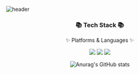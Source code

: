 ![header](https://capsule-render.vercel.app/api?type=transparent&text=[Hyung%20gun%20Gihub]&animation=twinkling&fontSize=90&fontColor=d6ace6)

</div>
<div align=center>
        <h3>📚 Tech Stack 📚</h3>
        <p>✨ Platforms & Languages ✨</p>
</div>
<div align="center">
        <img src="https://img.shields.io/badge/Java-007396?style=flat&logo=Conda-Forge&logoColor=white" />
        <img src="https://img.shields.io/badge/Java-007396?style=flat&logo=Conda-Forge&logoColor=white" />

<img src="https://img.shields.io/badge/아이콘내용-바탕색?style=flat&logo=로고이름&logoColor=white"/>

![Anurag's GitHub stats](https://github-readme-stats.vercel.app/api?username=Hyung-Gunny&show_icons=true&theme=radical)
